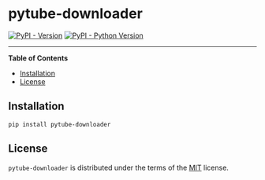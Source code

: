 # pytube-downloader

[![PyPI - Version](https://img.shields.io/pypi/v/pytube-downloader.svg)](https://pypi.org/project/pytube-downloader)
[![PyPI - Python Version](https://img.shields.io/pypi/pyversions/pytube-downloader.svg)](https://pypi.org/project/pytube-downloader)

-----

**Table of Contents**

- [Installation](#installation)
- [License](#license)

## Installation

```console
pip install pytube-downloader
```

## License

`pytube-downloader` is distributed under the terms of the [MIT](https://spdx.org/licenses/MIT.html) license.
